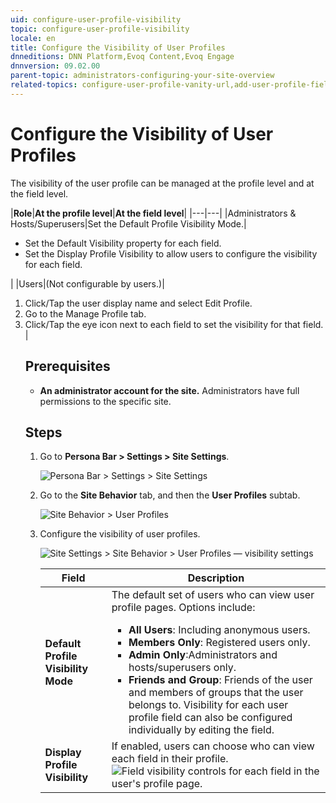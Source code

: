 ```yaml
---
uid: configure-user-profile-visibility
topic: configure-user-profile-visibility
locale: en
title: Configure the Visibility of User Profiles
dnneditions: DNN Platform,Evoq Content,Evoq Engage
dnnversion: 09.02.00
parent-topic: administrators-configuring-your-site-overview
related-topics: configure-user-profile-vanity-url,add-user-profile-field,edit-user-profile-field,delete-user-profile-field,organize-user-profile-fields
---
```


# Configure the Visibility of User Profiles

The visibility of the user profile can be managed at the profile level and at the field level.

|**Role**|**At the profile level**|**At the field level**|
|---|---|
|Administrators & Hosts/Superusers|Set the Default Profile Visibility Mode.|<ul><li>Set the Default Visibility property for each field.</li><li>Set the Display Profile Visibility to allow users to configure the visibility for each field.</li></ul>|
|Users|(Not configurable by users.)|<ol><li>Click/Tap the user display name and select Edit Profile.</li><li>Go to the Manage Profile tab.</li><li>Click/Tap the eye icon next to each field to set the visibility for that field.</li>|

## Prerequisites

*   **An administrator account for the site.** Administrators have full permissions to the specific site.

## Steps

1.  Go to **Persona Bar \> Settings \> Site Settings**.
    
    ![Persona Bar > Settings > Site Settings](/images/scr-pbar-host-Settings-E91.png)
    
2.  Go to the **Site Behavior** tab, and then the **User Profiles** subtab.
    
    ![Site Behavior > User Profiles](/images/scr-pbtabs-host-Settings-SiteSettings-SiteBehavior-UserProfiles-E90.png)
    
3.  Configure the visibility of user profiles.
    
      
    
    ![Site Settings > Site Behavior > User Profiles — visibility settings](/images/scr-SiteSettings-SiteBehavior-UserProfiles-UserProfileSettings-Visibility-E90.png)
    
      
    
    |**Field**|**Description**|
    |---|---|
    |<strong>Default Profile Visibility Mode</strong>|The default set of users who can view user profile pages. Options include:<ul><li><strong>All Users</strong>: Including anonymous users.</li><li><strong>Members Only</strong>: Registered users only.</li><li><strong>Admin Only</strong>:Administrators and hosts/superusers only.</li><li><strong>Friends and Group</strong>: Friends of the user and members of groups that the user belongs to. Visibility for each user profile field can also be configured individually by editing the field.|
    |<strong>Display Profile Visibility</strong>|If enabled, users can choose who can view each field in their profile. ![Field visibility controls for each field in the user's profile page.](/images/scr-UserProfile-FieldVisibilityControls.png)